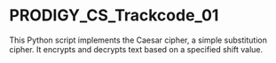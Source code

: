 # PRODIGY_CS_Trackcode_01
This Python script implements the Caesar cipher, a simple substitution cipher. It encrypts and decrypts text based on a specified shift value.
